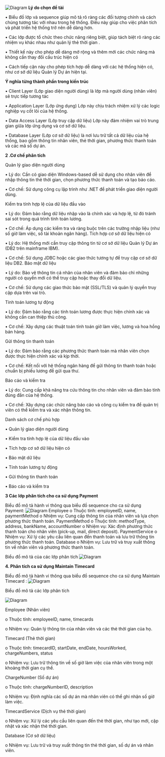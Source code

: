 ![Diagram](https://www.planttext.com/api/plantuml/png/V99D2i8m48NtESNWlbSGVxeH54JTYOinZX9DapADGX5Fvi8ZUGLR5RLnTFlovdsPbrpFbquHaCC-iqhbg7Uu8MZrhI4NO8WbSGkE2c0-Cnbfv1KCN21UewP5BO-np6fhKvrGxZaOj_dKJn-0RfvRep4OxsJAcBscegWY6fX8VdEcn0SJKr8C25rTJpGeLHfxQo7jnTkmtv8EqK4SkSI2vBpdOIDhXAwQlDy-xTt3f2uXITe_rXSwVhYbKiJg7tQXB2KIN-b2IHBqh_-R-i-kP3qQUTKiFzZJBVUlEkHMzM-_0G00__y30000)
**Lý do chọn đề tài**

• Biểu đồ lớp và sequence giúp mô tả rõ ràng các đối tượng chính và cách chúng tương tác với nhau trong hệ thống. Điều này giúp cho việc phân tích và phát triển hệ thống trở nên dễ dàng hơn.

• Các lớp được tổ chức theo chức năng riêng biệt, giúp tách biệt rõ ràng các nhiệm vụ khác nhau như quản lý thẻ thời gian .

• Thiết kế này cho phép dễ dàng mở rộng và thêm mới các chức năng mà không cần thay đổi cấu trúc hiện có

• Cách tiếp cận này cho phép tích hợp dễ dàng với các hệ thống hiện có, như cơ sở dữ liệu Quản lý Dự án hiện tại.

**Ý nghĩa từng thành phần trong kiến trúc**

•  Client Layer (Lớp giao diện người dùng) là lớp mà người dùng (nhân viên) sẽ trực tiếp tương tác

•  Application Layer (Lớp ứng dụng) Lớp này chịu trách nhiệm xử lý các logic nghiệp vụ cốt lõi của hệ thống.

•  Data Access Layer (Lớp truy cập dữ liệu)  Lớp này đảm nhiệm vai trò trung gian giữa lớp ứng dụng và cơ sở dữ liệu.

•  Database Layer (Lớp cơ sở dữ liệu) là nơi lưu trữ tất cả dữ liệu của hệ thống, bao gồm thông tin nhân viên, thẻ thời gian, phương thức thanh toán và các mã số dự án. 


**2 .Cơ chế phân tích**

Quản lý giao diện người dùng

•	Lý do: Cần có giao diện Windows-based dễ sử dụng cho nhân viên để nhập thông tin thẻ thời gian, chọn phương thức thanh toán và tạo báo cáo.

•	Cơ chế: Sử dụng công cụ lập trình như .NET để phát triển giao diện người dùng.

Kiểm tra tính hợp lệ của dữ liệu đầu vào

•	Lý do: Đảm bảo rằng dữ liệu nhập vào là chính xác và hợp lệ, từ đó tránh sai sót trong quá trình tính toán lương.

•	Cơ chế: Áp dụng các kiểm tra và ràng buộc trên các trường nhập liệu (như số giờ làm việc, số tài khoản ngân hàng).
Tích hợp cơ sở dữ liệu hiện có

•	Lý do: Hệ thống mới cần truy cập thông tin từ cơ sở dữ liệu Quản lý Dự án (DB2 trên mainframe IBM).

•	Cơ chế: Sử dụng JDBC hoặc các giao thức tương tự để truy cập cơ sở dữ liệu DB2.
Bảo mật dữ liệu

•	Lý do: Bảo vệ thông tin cá nhân của nhân viên và đảm bảo chỉ những người có quyền mới có thể truy cập hoặc thay đổi dữ liệu.

•	Cơ chế: Sử dụng các giao thức bảo mật (SSL/TLS) và quản lý quyền truy cập dựa trên vai trò.

Tính toán lương tự động

•	Lý do: Đảm bảo rằng các tính toán lương được thực hiện chính xác và không cần can thiệp thủ công.

•	Cơ chế: Xây dựng các thuật toán tính toán giờ làm việc, lương và hoa hồng bán hàng.

Gửi thông tin thanh toán

•	Lý do: Đảm bảo rằng các phương thức thanh toán mà nhân viên chọn được thực hiện chính xác và kịp thời.

•	Cơ chế: Kết nối với hệ thống ngân hàng để gửi thông tin thanh toán hoặc chuẩn bị phiếu lương để gửi qua thư.

Báo cáo và kiểm tra

•	Lý do: Cung cấp khả năng tra cứu thông tin cho nhân viên và đảm bảo tính đúng đắn của hệ thống.

•	Cơ chế: Xây dựng các chức năng báo cáo và công cụ kiểm tra để quản trị viên có thể kiểm tra và xác nhận thông tin.

Danh sách cơ chế phù hợp

•	Quản lý giao diện người dùng

•	Kiểm tra tính hợp lệ của dữ liệu đầu vào

•	Tích hợp cơ sở dữ liệu hiện có

•	Bảo mật dữ liệu

•	Tính toán lương tự động

•	Gửi thông tin thanh toán

•	Báo cáo và kiểm tra

**3 Các lớp phân tích cho ca sử dụng Payment**

Biểu đồ mô tả hành vi thông qua biểu đồ sequence cho ca sử dụng Payment: 
![Diagram](https://www.planttext.com/api/plantuml/png/R951RiCW44Ntd09bdmjuKKKENNXHoGhA0IRuMqKouCBOKiwMHOxKAnGdSQtMtY7cyUTzyNsx7n9JvC5rWWo7ADzTtuKh8FfyROtjoRFSrNHro8VACs9B1Zj9ITRL9gKHHpiZ-Y-YYEb2wJbKfH3pFhb_otc5rEXWMCuBFy2VeH5rzPZhGjOn6AIq0lG4gBAG9t2q6F7R94kt8JfY6xnGvHoauPjjvfaroPpmDI0jDWfCjaihwImrsWOhRj7MmyNPTT2YVUuROcpNcbOSWszjTF-0rpDno6McFnJY1m00__y30000)
Employee
o	Thuộc tính: employeeID, name, paymentMethod
o	Nhiệm vụ: Cung cấp thông tin của nhân viên và lựa chọn phương thức thanh toán.
PaymentMethod
o	Thuộc tính: methodType, address, bankName, accountNumber
o	Nhiệm vụ: Xác định phương thức thanh toán cho nhân viên (pick-up, mail, direct deposit).
PaymentService
o	Nhiệm vụ: Xử lý các yêu cầu liên quan đến thanh toán và lưu trữ thông tin phương thức thanh toán.
Database
o	Nhiệm vụ: Lưu trữ và truy xuất thông tin về nhân viên và phương thức thanh toán.

Biểu đồ mô tả của các lớp phân tích 
![Diagram](https://www.planttext.com/api/plantuml/png/X99BJiCm48RtFiKiGMekm09rqIwwe48g5vZO0qJ43pcJI17goRheaNe571FdOIgndDVtpp_sxNBTDeoUMrqBMMFJm5wxslP4y2q02g0nFEpW2Ih3CMbGKmXFx2lp4JCEUqs6NuW_hGgbrsKipcA4hzAZWex1M-yo92hbASoiaYMQh-CVTPJIjeQFhIx9pwLSzaI-g-IlCm3dhGpyrKeFizteTZDkbv2F0TxPQk5eXumbDWdgAVHHH-cA1_DkS-W0IVKur3g5JFSNcLkNsjCZ5SLpTklCwz0mYTsf_JkS38h9wGgv9QE6poF43m000F__0m00)

**4. Phân tích ca sử dụng Maintain Timecard**

Biểu đồ mô tả hành vi thông qua biểu đồ sequence cho ca sử dụng Maintain Timecard :
![Diagram](https://www.planttext.com/api/plantuml/png/R94nRiCm34LtdeB8tWjuA09N6RmLbNC0Lc9GeRPaKBGBdwr3ZzGhr4hg88sxyZz-FaZVdr_xh2GwzXsGqoHuw8SkpSmmBEFWma1HSTU6dXs9noOgouaSxv0ojit_c6MPmihOlumXfLVAbz3K0Ej5V7XS2Yiyb1FubaR9-97adJsqpJcq5JvBSfmpwYh4KMM6rXR0r1M-i4hWYT6D8aju9S7KQudbwBVvfQCOc927ZkOjid4z3fwKRpgkefOclkykVdSR62BwtnUvCNXAyHIan_5CmtuHBby4y0C00F__0m00)

Biểu đồ mô tả các lớp phân tích 

![Diagram](https://www.planttext.com/api/plantuml/png/Z5F1IiGm5BpdAt9KQ7z0bh9WFGZgPGNFQVhO3JPDUKaA8dwP1p_9Np19cpJTxOAdaddJUJFJzFVxPwyDGsDbHtZ7jAOFSkZK1m3z99IM5ERZOqtlgEXD07icmHqF1aL_38WH4ZZ3LZluIMYpUvs1YdoHMJb2it9yPQKSpDJCU7d_c3pqxJbqKXRrcy9tQ1typ8QT7nMqLhRfe0eSVc9uX1Sh6y3awpu3gxZIMBt4INvpwkmvbrpvRa5p58CHgjzGYiaFWAFWKxMKSWJdESvkbgQ3xAtJYRD0jqERqvVw0hsOAjdeebWNiTM3tpKgCUtHjf72NDkJg2cSMyOQfcCg11SUnl_dqcoyJBLmLjwkTB31TlRIJIxBQbcPRg57ynR8-LVoXAYnERpGp8Un5fBwMRsoTvVQ_tI4_0400F__0m00)

Employee (Nhân viên)

o	Thuộc tính: employeeID, name, timecards

o	Nhiệm vụ: Quản lý thông tin của nhân viên và các thẻ thời gian của họ.

Timecard (Thẻ thời gian)

o	Thuộc tính: timecardID, startDate, endDate, hoursWorked, chargeNumbers, status

o	Nhiệm vụ: Lưu trữ thông tin về số giờ làm việc của nhân viên trong một khoảng thời gian cụ thể.

ChargeNumber (Số dự án)

o	Thuộc tính: chargeNumberID, description

o	Nhiệm vụ: Định nghĩa các số dự án mà nhân viên có thể ghi nhận số giờ làm việc.

TimecardService (Dịch vụ thẻ thời gian)

o	Nhiệm vụ: Xử lý các yêu cầu liên quan đến thẻ thời gian, như tạo mới, cập nhật và xác nhận thẻ thời gian.

Database (Cơ sở dữ liệu)

o	Nhiệm vụ: Lưu trữ và truy xuất thông tin thẻ thời gian, số dự án và nhân viên.

